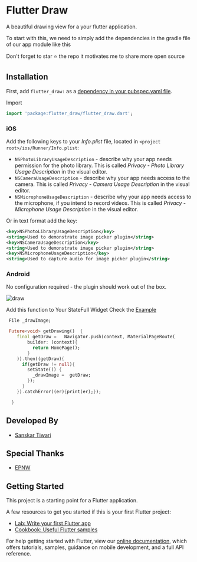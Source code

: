 # Flutter Draw

A beautiful drawing view for a your flutter application.

To start with this, we need to simply add the dependencies in the gradle file of our app module like this

Don't forget to star ⭐ the repo it motivates me to share more open source

## Installation

First, add `flutter_draw:` as a [dependency in your pubspec.yaml file](https://flutter.io/platform-plugins/).

Import

```dart
import 'package:flutter_draw/flutter_draw.dart';
```

### iOS

Add the following keys to your _Info.plist_ file, located in `<project root>/ios/Runner/Info.plist`:

* `NSPhotoLibraryUsageDescription` - describe why your app needs permission for the photo library. This is called _Privacy - Photo Library Usage Description_ in the visual editor.
* `NSCameraUsageDescription` - describe why your app needs access to the camera. This is called _Privacy - Camera Usage Description_ in the visual editor.
* `NSMicrophoneUsageDescription` - describe why your app needs access to the microphone, if you intend to record videos. This is called _Privacy - Microphone Usage Description_ in the visual editor.

Or in text format add the key:

``` xml
<key>NSPhotoLibraryUsageDescription</key>
<string>Used to demonstrate image picker plugin</string>
<key>NSCameraUsageDescription</key>
<string>Used to demonstrate image picker plugin</string>
<key>NSMicrophoneUsageDescription</key>
<string>Used to capture audio for image picker plugin</string>
```

### Android

No configuration required - the plugin should work out of the box.

![draw](https://user-images.githubusercontent.com/55942632/78506727-518b3280-7799-11ea-8a90-a19afc941b9e.gif)

Add this function to Your StateFull Widget Check the [Example]()

```dart
 File _drawImage;
```

```dart
 Future<void> getDrawing()  {
    final getDraw =   Navigator.push(context, MaterialPageRoute(
        builder: (context){
          return HomePage();
        }
    )).then((getDraw){
      if(getDraw != null){
        setState(() {
          _drawImage =  getDraw;
        });
      }
    }).catchError((er){print(er);});

  }
```

## Developed By
- [Sanskar Tiwari](https://www.linkedin.com/in/lamsanskar/)

## Special Thanks
- [EPNW](https://github.com/epnw/painter)

## Getting Started

This project is a starting point for a Flutter application.

A few resources to get you started if this is your first Flutter project:

- [Lab: Write your first Flutter app](https://flutter.dev/docs/get-started/codelab)
- [Cookbook: Useful Flutter samples](https://flutter.dev/docs/cookbook)

For help getting started with Flutter, view our
[online documentation](https://flutter.dev/docs), which offers tutorials,
samples, guidance on mobile development, and a full API reference.
